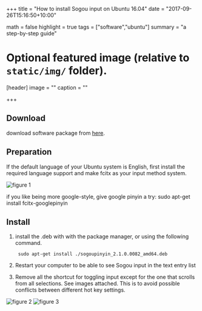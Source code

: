 +++
title = "How to install Sogou input on Ubuntu 16.04"
date = "2017-09-26T15:16:50+10:00"

math = false
highlight = true
tags = ["software","ubuntu"]
summary = "a step-by-step guide"

# Optional featured image (relative to `static/img/` folder).
[header]
image = ""
caption = ""

+++

## Download
download software package from [here](http://pinyin.sogou.com/linux/).

## Preparation
If the default language of your Ubuntu system is English, first install the required language support and make fcitx as your input method system.

![ figure 1](/img/install_sogou/1.png  "install language support") 

if you like being more google-style, give google pinyin a try:
        sudo apt-get install fcitx-googlepinyin

## Install
1. install the .deb with with the package manager, or using the following command.

        sudo apt-get install ./sogoupinyin_2.1.0.0082_amd64.deb 

2. Restart your computer to be able to see  Sogou input in the text entry list

3. Remove all the shortcut for toggling input except for the one that scrolls from all selections. See images attached. This is to avoid possible conflicts between different hot key settings.

![ figure 2](/img/install_sogou/2.png  "Hot key settings") 
![ figure 3](/img/install_sogou/3.png  "Hot key settings") 
